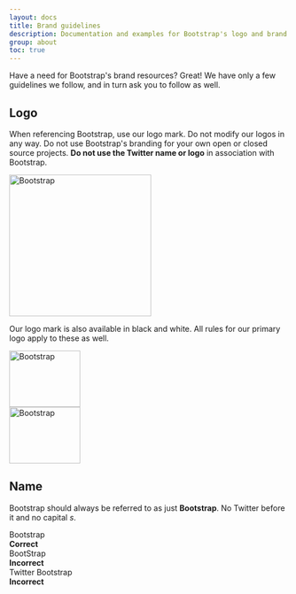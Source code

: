 ```yaml
---
layout: docs
title: Brand guidelines
description: Documentation and examples for Bootstrap's logo and brand usage guidelines.
group: about
toc: true
---
```


Have a need for Bootstrap's brand resources? Great! We have only a few guidelines we follow, and in turn ask you to follow as well.

## Logo

When referencing Bootstrap, use our logo mark. Do not modify our logos in any way. Do not use Bootstrap's branding for your own open or closed source projects. **Do not use the Twitter name or logo** in association with Bootstrap.

<div class="bd-brand-item px-2 py-5 mb-3 bg-light rounded-lg">
  <img class="d-block mx-auto" src="/docs/{{< param docs_version >}}/assets/brand/bootstrap-logo.svg" alt="Bootstrap" width="256" height="256">
</div>

Our logo mark is also available in black and white. All rules for our primary logo apply to these as well.

<div class="bd-brand-logos d-sm-flex text-center bg-light rounded-lg overflow-hidden w-100 mb-3">
  <div class="bd-brand-item w-100 px-2 py-5">
    <img src="/docs/{{< param docs_version >}}/assets/brand/bootstrap-logo-black.svg" alt="Bootstrap" width="128" height="102" loading="lazy">
  </div>
  <div class="bd-brand-item w-100 px-2 py-5 inverse">
    <img src="/docs/{{< param docs_version >}}/assets/brand/bootstrap-logo-white.svg" alt="Bootstrap" width="128" height="102" loading="lazy">
  </div>
</div>

## Name

Bootstrap should always be referred to as just **Bootstrap**. No Twitter before it and no capital _s_.

<div class="bd-brand-logos d-sm-flex text-center bg-light rounded-lg overflow-hidden w-100 mb-3">
  <div class="bd-brand-item w-100 p-3">
    <div class="h3">Bootstrap</div>
    <strong class="text-success">Correct</strong>
  </div>
  <div class="bd-brand-item w-100 p-3">
    <div class="h3 text-muted">BootStrap</div>
    <strong class="text-danger">Incorrect</strong>
  </div>
  <div class="bd-brand-item w-100 p-3">
    <div class="h3 text-muted">Twitter Bootstrap</div>
    <strong class="text-danger">Incorrect</strong>
  </div>
</div>
